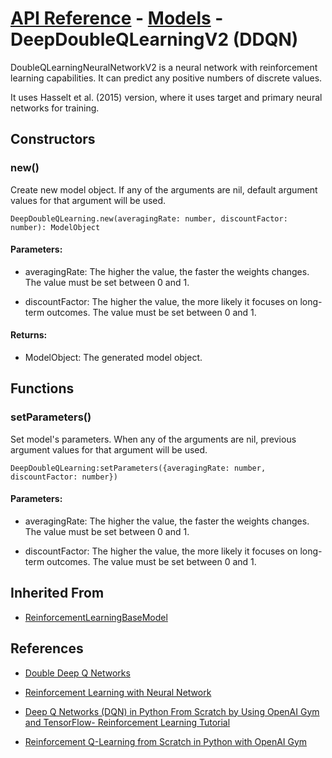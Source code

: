 # [API Reference](../../API.md) - [Models](../Models.md) - DeepDoubleQLearningV2 (DDQN)

DoubleQLearningNeuralNetworkV2 is a neural network with reinforcement learning capabilities. It can predict any positive numbers of discrete values. 

It uses Hasselt et al. (2015) version, where it uses target and primary neural networks for training.

## Constructors

### new()

Create new model object. If any of the arguments are nil, default argument values for that argument will be used.

```
DeepDoubleQLearning.new(averagingRate: number, discountFactor: number): ModelObject
```

#### Parameters:

* averagingRate: The higher the value, the faster the weights changes. The value must be set between 0 and 1.

* discountFactor: The higher the value, the more likely it focuses on long-term outcomes. The value must be set between 0 and 1.

#### Returns:

* ModelObject: The generated model object.

## Functions

### setParameters()

Set model's parameters. When any of the arguments are nil, previous argument values for that argument will be used.

```
DeepDoubleQLearning:setParameters({averagingRate: number, discountFactor: number})
```

#### Parameters:

* averagingRate: The higher the value, the faster the weights changes. The value must be set between 0 and 1.

* discountFactor: The higher the value, the more likely it focuses on long-term outcomes. The value must be set between 0 and 1.

## Inherited From

* [ReinforcementLearningBaseModel](ReinforcementLearningBaseModel.md)

## References

* [Double Deep Q Networks](https://towardsdatascience.com/double-deep-q-networks-905dd8325412)

* [Reinforcement Learning with Neural Network](https://www.baeldung.com/cs/reinforcement-learning-neural-network)

* [Deep Q Networks (DQN) in Python From Scratch by Using OpenAI Gym and TensorFlow- Reinforcement Learning Tutorial](https://aleksandarhaber.com/deep-q-networks-dqn-in-python-from-scratch-by-using-openai-gym-and-tensorflow-reinforcement-learning-tutorial/)

* [Reinforcement Q-Learning from Scratch in Python with OpenAI Gym](https://www.learndatasci.com/tutorials/reinforcement-q-learning-scratch-python-openai-gym/)
